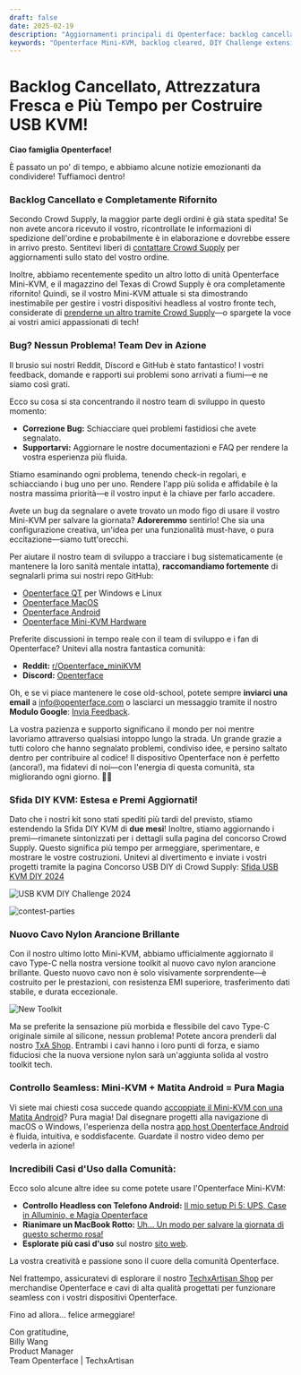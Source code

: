 ```yaml
---
draft: false
date: 2025-02-19
description: "Aggiornamenti principali di Openterface: backlog cancellato, magazzino completamente rifornito, Sfida DIY estesa con premi migliori! Inoltre: nuovi cavi nylon arancioni, integrazione matita Android, correzioni bug, e incredibili casi d'uso della comunità condivisi."
keywords: "Openterface Mini-KVM, backlog cleared, DIY Challenge extension, orange nylon cable, Android integration, bug fixes, tech community, USB KVM, headless device control, open source development, hardware updates, community feedback, tech support, DIY electronics, Crowd Supply warehouse"
---
```


# Backlog Cancellato, Attrezzatura Fresca e Più Tempo per Costruire USB KVM!

**Ciao famiglia Openterface!**

È passato un po' di tempo, e abbiamo alcune notizie emozionanti da condividere! Tuffiamoci dentro!

### **Backlog Cancellato e Completamente Rifornito**

Secondo Crowd Supply, la maggior parte degli ordini è già stata spedita! Se non avete ancora ricevuto il vostro, ricontrollate le informazioni di spedizione dell'ordine e probabilmente è in elaborazione e dovrebbe essere in arrivo presto. Sentitevi liberi di [contattare Crowd Supply](https://www.crowdsupply.com/contact) per aggiornamenti sullo stato del vostro ordine.

Inoltre, abbiamo recentemente spedito un altro lotto di unità Openterface Mini-KVM, e il magazzino del Texas di Crowd Supply è ora completamente rifornito! Quindi, se il vostro Mini-KVM attuale si sta dimostrando inestimabile per gestire i vostri dispositivi headless al vostro fronte tech, considerate di [prenderne un altro tramite Crowd Supply](https://www.crowdsupply.com/techxartisan/openterface-mini-kvm)—o spargete la voce ai vostri amici appassionati di tech!

### **Bug? Nessun Problema! Team Dev in Azione**

Il brusio sui nostri Reddit, Discord e GitHub è stato fantastico! I vostri feedback, domande e rapporti sui problemi sono arrivati a fiumi—e ne siamo così grati.

Ecco su cosa si sta concentrando il nostro team di sviluppo in questo momento:

- **Correzione Bug:** Schiacciare quei problemi fastidiosi che avete segnalato.
- **Supportarvi:** Aggiornare le nostre documentazioni e FAQ per rendere la vostra esperienza più fluida.

Stiamo esaminando ogni problema, tenendo check-in regolari, e schiacciando i bug uno per uno. Rendere l'app più solida e affidabile è la nostra massima priorità—e il vostro input è la chiave per farlo accadere.

Avete un bug da segnalare o avete trovato un modo figo di usare il vostro Mini-KVM per salvare la giornata? **Adoreremmo** sentirlo! Che sia una configurazione creativa, un'idea per una funzionalità must-have, o pura eccitazione—siamo tutt'orecchi.

Per aiutare il nostro team di sviluppo a tracciare i bug sistematicamente (e mantenere la loro sanità mentale intatta), **raccomandiamo fortemente** di segnalarli prima sui nostri repo GitHub:

- [Openterface QT](https://github.com/TechxArtisanStudio/Openterface_QT) per Windows e Linux
- [Openterface MacOS](https://github.com/TechxArtisanStudio/Openterface_MacOS)
- [Openterface Android](https://github.com/TechxArtisanStudio/Openterface_Android)
- [Openterface Mini-KVM Hardware](https://github.com/TechxArtisanStudio/Openterface_Mini-KVM_Hardware)

Preferite discussioni in tempo reale con il team di sviluppo e i fan di Openterface? Unitevi alla nostra fantastica comunità:

- **Reddit:** [r/Openterface_miniKVM](https://openterface.com/reddit)
- **Discord:** [Openterface](https://openterface.com/discord)

Oh, e se vi piace mantenere le cose old-school, potete sempre **inviarci una email** a info@openterface.com o lasciarci un messaggio tramite il nostro **Modulo Google**: [Invia Feedback](https://forms.gle/enVJYFGn6gghEFaJ9).

La vostra pazienza e supporto significano il mondo per noi mentre lavoriamo attraverso qualsiasi intoppo lungo la strada. Un grande grazie a tutti coloro che hanno segnalato problemi, condiviso idee, e persino saltato dentro per contribuire al codice! Il dispositivo Openterface non è perfetto (ancora!), ma fidatevi di noi—con l'energia di questa comunità, sta migliorando ogni giorno. 🚀💙

### **Sfida DIY KVM: Estesa e Premi Aggiornati!**

Dato che i nostri kit sono stati spediti più tardi del previsto, stiamo estendendo la Sfida DIY KVM di **due mesi**! Inoltre, stiamo aggiornando i premi—rimanete sintonizzati per i dettagli sulla pagina del concorso Crowd Supply. Questo significa più tempo per armeggiare, sperimentare, e mostrare le vostre costruzioni. Unitevi al divertimento e inviate i vostri progetti tramite la pagina Concorso USB DIY di Crowd Supply: [Sfida USB KVM DIY 2024](https://www.crowdsupply.com/techxartisan/usb-kvm-diy-challenge-2024)

![USB KVM DIY Challenge 2024](https://www.crowdsupply.com/img/18e5/5e596d38-80c5-4b99-aea6-ed31586d18e5/usb-kvm-diy-2024-logo-2.svg)

![contest-parties](https://www.crowdsupply.com/img/4a8d/30e316fe-f0df-43bc-958b-b7f480b74a8d/250214-contest-parties_png_md-xl.jpg)

### **Nuovo Cavo Nylon Arancione Brillante**

Con il nostro ultimo lotto Mini-KVM, abbiamo ufficialmente aggiornato il cavo Type-C nella nostra versione toolkit al nuovo cavo nylon arancione brillante. Questo nuovo cavo non è solo visivamente sorprendente—è costruito per le prestazioni, con resistenza EMI superiore, trasferimento dati stabile, e durata eccezionale.

![New Toolkit](https://www.crowdsupply.com/img/322c/84a85be0-7f68-48ec-a30c-7db01243322c/250214-toolkit-open_jpg_gallery-lg.jpg)

Ma se preferite la sensazione più morbida e flessibile del cavo Type-C originale simile al silicone, nessun problema! Potete ancora prenderli dal nostro [TxA Shop](https://shop.techxartisan.com/products/type-c-cable-with-usb-a-adapter-1-5m-4-11ft-240w-fast-charging-data-transfer-usb2-0). Entrambi i cavi hanno i loro punti di forza, e siamo fiduciosi che la nuova versione nylon sarà un'aggiunta solida al vostro toolkit tech.

### **Controllo Seamless: Mini-KVM + Matita Android = Pura Magia**

Vi siete mai chiesti cosa succede quando [accoppiate il Mini-KVM con una Matita Android](https://www.reddit.com/r/Openterface_miniKVM/comments/1hnh79n/kicad_is_the_fisrt_software_we_tried_first_with/)? Pura magia! Dal disegnare progetti alla navigazione di macOS o Windows, l'esperienza della nostra [app host Openterface Android](https://github.com/TechxArtisanStudio/Openterface_Android) è fluida, intuitiva, e soddisfacente. Guardate il nostro video demo per vederla in azione!

### **Incredibili Casi d'Uso dalla Comunità:**

Ecco solo alcune altre idee su come potete usare l'Openterface Mini-KVM:

- **Controllo Headless con Telefono Android:** [Il mio setup Pi 5: UPS, Case in Alluminio, e Magia Openterface](https://www.reddit.com/r/Openterface_miniKVM/comments/1hrx1j5/my_pi_5_setup_ups_aluminium_case_openterface_magic/)
- **Rianimare un MacBook Rotto:** [Uh... Un modo per salvare la giornata di questo schermo rosa!](https://www.reddit.com/r/macbookpro/comments/1hwkh64/uh_a_way_to_save_the_day_of_this_pink_screen/)
- **Esplorate più casi d'uso** sul nostro [sito web](https://openterface.com/use-cases/).

La vostra creatività e passione sono il cuore della comunità Openterface.

Nel frattempo, assicuratevi di esplorare il nostro [TechxArtisan Shop](http://shop.techxartisan.com/) per merchandise Openterface e cavi di alta qualità progettati per funzionare seamless con i vostri dispositivi Openterface.

Fino ad allora... felice armeggiare!

Con gratitudine,  
Billy Wang  
Product Manager  
Team Openterface | TechxArtisan
